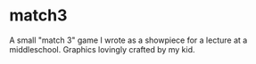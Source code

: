 # match3

A small "match 3" game I wrote as a showpiece for a lecture at a middleschool. 
Graphics lovingly crafted by my kid.

